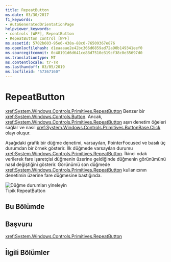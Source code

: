 ```yaml
---
title: RepeatButton
ms.date: 03/30/2017
f1_keywords:
- AutoGeneratedOrientationPage
helpviewer_keywords:
- controls [WPF], RepeatButton
- RepeatButton control [WPF]
ms.assetid: 5702b603-95e6-438a-88c0-76509367e876
ms.openlocfilehash: d1eaaaae2e42bc366d6859ad72a90b149341eef0
ms.sourcegitcommit: 0c48191d6d641ce88d7510e319cf38c0e35697d0
ms.translationtype: MT
ms.contentlocale: tr-TR
ms.lasthandoff: 03/05/2019
ms.locfileid: "57367160"
---
```

# <a name="repeatbutton"></a>RepeatButton
<xref:System.Windows.Controls.Primitives.RepeatButton> Benzer bir <xref:System.Windows.Controls.Button>. Ancak, <xref:System.Windows.Controls.Primitives.RepeatButton> aşırı denetim öğeleri sağlar ve nasıl <xref:System.Windows.Controls.Primitives.ButtonBase.Click> olayı oluşur.  
  
 Aşağıdaki grafik bir düğme denetimi, varsayılan, PointerFocused ve basılı üç durumdan bir örnek gösterir. İlk düğmede varsayılan durumu <xref:System.Windows.Controls.Primitives.RepeatButton>. İkinci odak verilerek fare işaretçisi düğmenin üzerine geldiğinde düğmenin görünümünü nasıl değiştiğini gösterir. Görünümü son düğmede <xref:System.Windows.Controls.Primitives.RepeatButton> kullanıcının denetimin üzerine fare düğmesine bastığında.  
  
 ![Düğme durumları yineleyin](./media/ss-ctl-repeatbutton.png "SS_CTL_repeatbutton")  
Tipik RepeatButton  
  
## <a name="in-this-section"></a>Bu Bölümde  
  
## <a name="reference"></a>Başvuru  
 <xref:System.Windows.Controls.Primitives.RepeatButton>  
  
## <a name="related-sections"></a>İlgili Bölümler
